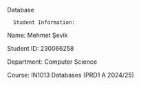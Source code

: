   Database
  
      Student Information:
      
Name: Mehmet Şevik

Student ID: 230066258

Department: Computer Science

Course: IN1013 Databases (PRD1 A 2024/25)
